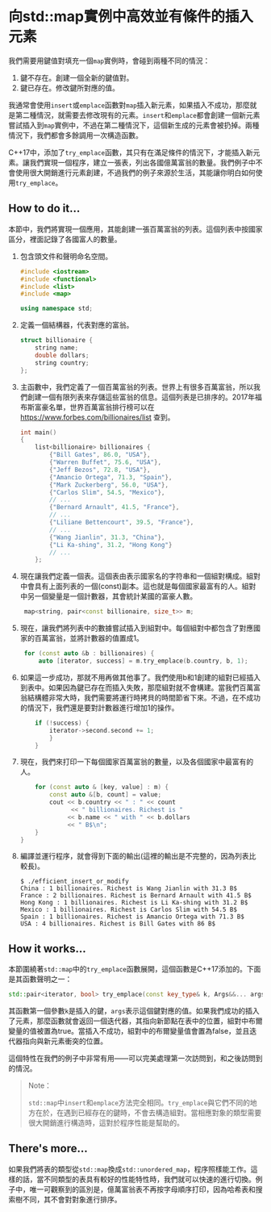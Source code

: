 # 向std::map實例中高效並有條件的插入元素

我們需要用鍵值對填充一個`map`實例時，會碰到兩種不同的情況：

1. 鍵不存在。創建一個全新的鍵值對。
2. 鍵已存在。修改鍵所對應的值。

我通常會使用`insert`或`emplace`函數對`map`插入新元素，如果插入不成功，那麼就是第二種情況，就需要去修改現有的元素。`insert`和`emplace`都會創建一個新元素嘗試插入到`map`實例中，不過在第二種情況下，這個新生成的元素會被扔掉。兩種情況下，我們都會多餘調用一次構造函數。

C++17中，添加了`try_emplace`函數，其只有在滿足條件的情況下，才能插入新元素。讓我們實現一個程序，建立一張表，列出各國億萬富翁的數量。我們例子中不會使用很大開銷進行元素創建，不過我們的例子來源於生活，其能讓你明白如何使用`try_emplace`。

## How to do it...

本節中，我們將實現一個應用，其能創建一張百萬富翁的列表。這個列表中按國家區分，裡面記錄了各國富人的數量。

1. 包含頭文件和聲明命名空間。

   ```c++
   #include <iostream>
   #include <functional>
   #include <list>
   #include <map>

   using namespace std;
   ```

2. 定義一個結構器，代表對應的富翁。

   ```c++
   struct billionaire {
       string name;
       double dollars;
       string country;
   };
   ```

3. 主函數中，我們定義了一個百萬富翁的列表。世界上有很多百萬富翁，所以我們創建一個有限列表來存儲這些富翁的信息。這個列表是已排序的。2017年福布斯富豪名單，世界百萬富翁排行榜可以在  https://www.forbes.com/billionaires/list 查到。

   ```c++
   int main()
   {
       list<billionaire> billionaires {
           {"Bill Gates", 86.0, "USA"},
           {"Warren Buffet", 75.6, "USA"},
           {"Jeff Bezos", 72.8, "USA"},
           {"Amancio Ortega", 71.3, "Spain"},
           {"Mark Zuckerberg", 56.0, "USA"},
           {"Carlos Slim", 54.5, "Mexico"},
           // ...
           {"Bernard Arnault", 41.5, "France"},
           // ...
           {"Liliane Bettencourt", 39.5, "France"},
           // ...
           {"Wang Jianlin", 31.3, "China"},
           {"Li Ka-shing", 31.2, "Hong Kong"}
           // ...
       };
   ```

4. 現在讓我們定義一個表。這個表由表示國家名的字符串和一個組對構成。組對中會具有上面列表的一個(const)副本。這也就是每個國家最富有的人。組對中另一個變量是一個計數器，其會統計某國的富豪人數。

   ```c++
   	map<string, pair<const billionaire, size_t>> m;	
   ```

5. 現在，讓我們將列表中的數據嘗試插入到組對中。每個組對中都包含了對應國家的百萬富翁，並將計數器的值置成1。

   ```c++
   	for (const auto &b : billionaires) {
   		auto [iterator, success] = m.try_emplace(b.country, b, 1);
   ```

6. 如果這一步成功，那就不用再做其他事了。我們使用b和1創建的組對已經插入到表中。如果因為鍵已存在而插入失敗，那麼組對就不會構建。當我們百萬富翁結構體非常大時，我們需要將運行時拷貝的時間節省下來。不過，在不成功的情況下，我們還是要對計數器進行增加1的操作。

   ```c++
       if (!success) {
           iterator->second.second += 1;
           }
       }
   ```

7. 現在，我們來打印一下每個國家百萬富翁的數量，以及各個國家中最富有的人。

   ```c++
       for (const auto & [key, value] : m) {
           const auto &[b, count] = value;
           cout << b.country << " : " << count
          	     << " billionaires. Richest is "
                << b.name << " with " << b.dollars
                << " B$\n";
       }
   }
   ```

8. 編譯並運行程序，就會得到下面的輸出(這裡的輸出是不完整的，因為列表比較長)。

   ```
   $ ./efficient_insert_or_modify
   China : 1 billionaires. Richest is Wang Jianlin with 31.3 B$
   France : 2 billionaires. Richest is Bernard Arnault with 41.5 B$
   Hong Kong : 1 billionaires. Richest is Li Ka-shing with 31.2 B$
   Mexico : 1 billionaires. Richest is Carlos Slim with 54.5 B$
   Spain : 1 billionaires. Richest is Amancio Ortega with 71.3 B$
   USA : 4 billionaires. Richest is Bill Gates with 86 B$
   ```

## How it works...

本節圍繞著`std::map`中的`try_emplace`函數展開，這個函數是C++17添加的。下面是其函數聲明之一：

```c++
std::pair<iterator, bool> try_emplace(const key_type& k, Args&&... args);
```

其函數第一個參數`k`是插入的鍵，`args`表示這個鍵對應的值。如果我們成功的插入了元素，那麼函數就會返回一個迭代器，其指向新節點在表中的位置，組對中布爾變量的值被置為true。當插入不成功，組對中的布爾變量值會置為false，並且迭代器指向與新元素衝突的位置。

這個特性在我們的例子中非常有用——可以完美處理第一次訪問到，和之後訪問到的情況。

> Note：
>
> `std::map`中`insert`和`emplace`方法完全相同。`try_emplace`與它們不同的地方在於，在遇到已經存在的鍵時，不會去構造組對。當相應對象的類型需要很大開銷進行構造時，這對於程序性能是幫助的。

## There's more...

如果我們將表的類型從`std::map`換成`std::unordered_map`，程序照樣能工作。這樣的話，當不同類型的表具有較好的性能特性時，我們就可以快速的進行切換。例子中，唯一可觀察到的區別是，億萬富翁表不再按字母順序打印，因為哈希表和搜索樹不同，其不會對對象進行排序。